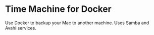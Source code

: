 # Time Machine for Docker
Use Docker to backup your Mac to another machine. Uses Samba and Avahi services.
